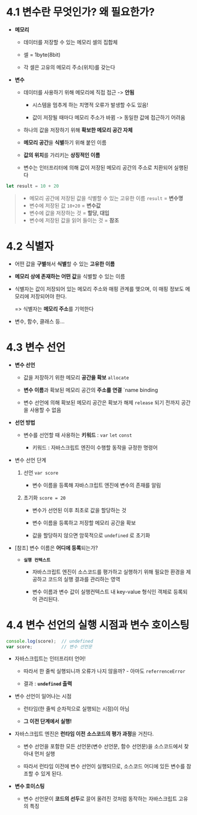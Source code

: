 # 4.1 변수란 무엇인가? 왜 필요한가?

- **메모리**

  - 데이터를 저장할 수 있는 메모리 셀의 집합체

  - 셀 = 1byte(8bit)

  - 각 셀은 고유의 메모리 주소(위치)를 갖는다

- **변수**

  - 데이터를 사용하기 위해 메모리에 직접 접근 -> **안됨**
  
    - 시스템을 멈추게 하는 치명적 오류가 발생할 수도 있음!
    
    - 값이 저장될 때마다 메모리 주소가 바뀜 -> 동일한 값에 접근하기 어려움
    
  - 하나의 값을 저장하기 위해 **확보한 메모리 공간 자체**
  
  - **메모리 공간**을 **식별**하기 위해 붙인 이름
  
  - **값의 위치**를 가리키는 **상징적인 이름**
  
  - 변수는 인터프리터에 의해 값이 저장된 메모리 공간의 주소로 치환되어 실행된다


```javascript
let result = 10 + 20
```

> * 메모리 공간에 저장된 값을 식별할 수 있는 고유한 이름 `result` = **변수명**
> * 변수에 저장된 값 `10+20` = **변수값**
> * 변수에 값을 저장하는 것 = **할당, 대입**
> * 변수에 저장된 값을 읽어 들이는 것 = **참조**



# 4.2 식별자

- 어떤 값을 **구별**해서 **식별**할 수 있는 **고유한 이름**

- **메모리 상에 존재하는 어떤 값**을 식별할 수 있는 이름

- 식별자는 값이 저장되어 있는 메모리 주소와 매핑 관계를 맺으며, 이 매핑 정보도 메모리에 저장되어야 한다.
  
  => 식별자는 **메모리 주소**를 기억한다

- 변수, 함수, 클래스 등...



# 4.3 변수 선언

- **변수 선언**

  - 값을 저장하기 위한 메모리 **공간을 확보** `allocate`

  - **변수 이름**과 확보된 메모리 공간의 **주소를 연결** `name binding
  
  - 변수 선언에 의해 확보된 메모리 공간은 확보가 해제 `release` 되기 전까지 공간을 사용할 수 없음
  
- **선언 방법**

  - 변수를 선언할 때 사용하는 **키워드** : `var` `let` `const`
  
    - 키워드 : 자바스크립트 엔진이 수행할 동작을 규정한 명령어
    
- 변수 선언 단계

  1. 선언 `var score`
  
     - 변수 이름을 등록해 자바스크립트 엔진에 변수의 존재를 알림
     
  2. 초기화 `score = 20`
  
     - 변수가 선언된 이후 최초로 값을 할당하는 것
     
     - 변수 이름을 등록하고 저장할 메모리 공간을 확보
     
     - 값을 할당하지 않으면 암묵적으로 `undefined` 로 초기화
     
- [참조] 변수 이름은 **어디에 등록**되는가?

  - **`실행 컨텍스트`**
  
    - 자바스크립트 엔진이 소스코드를 평가하고 실행하기 위해 필요한 환경을 제공하고 코드의 실행 결과를 관리하는 영역
    
    - 변수 이름과 변수 값이 실행컨텍스트 내 key-value 형식인 객체로 등록되어 관리된다.



# 4.4 변수 선언의 실행 시점과 변수 호이스팅

```javascript
console.log(score);  // undefined
var score;           // 변수 선언문
```

- 자바스크립트는 인터프리터 언어!

  - 따라서 한 줄씩 실행되니까 오류가 나지 않을까? - 아마도 `referrenceError`
    
  - 결과 : **`undefined` 출력**

- 변수 선언이 일어나는 시점

  - 런타임(한 줄씩 순차적으로 실행되는 시점)이 아님

  - **그 이전 단계에서 실행!**

- 자바스크립트 엔진은 **런타임 이전** **소스코드의 평가 과정**을 거친다.

  - 변수 선언을 포함한 모든 선언문(변수 선언문, 함수 선언문)을 소스코드에서 찾아내 먼저 실행

  - 따라서 런타임 이전에 변수 선언이 실행되므로, 소스코드 어디에 있든 변수를 참조할 수 있게 된다.

- **변수 호이스팅**

  - 변수 선언문이 **코드의 선두**로 끌어 올려진 것처럼 동작하는 자바스크립트 고유의 특징